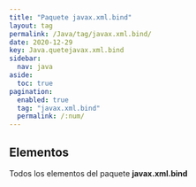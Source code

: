 ```yaml
---
title: "Paquete javax.xml.bind"
layout: tag
permalink: /Java/tag/javax.xml.bind/
date: 2020-12-29
key: Java.quetejavax.xml.bind
sidebar: 
  nav: java
aside: 
  toc: true
pagination: 
  enabled: true
  tag: "javax.xml.bind"
  permalink: /:num/
---
```


<h2>Elementos</h2>
Todos los elementos del paquete <strong>javax.xml.bind</strong>
